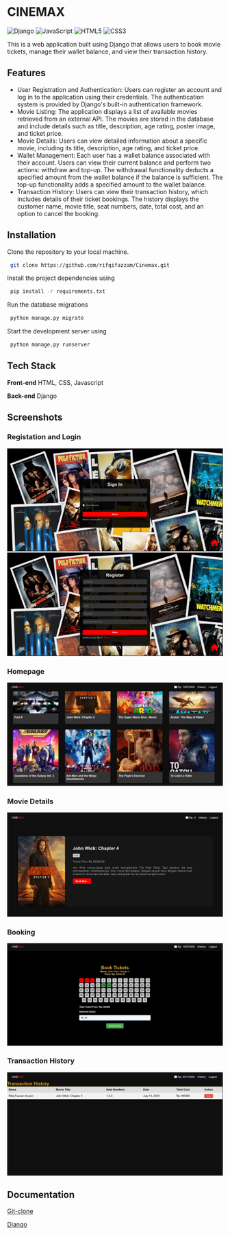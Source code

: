 
# CINEMAX

![Django](https://img.shields.io/badge/django-%23092E20.svg?style=for-the-badge&logo=django&logoColor=white)
![JavaScript](https://img.shields.io/badge/javascript-%23323330.svg?style=for-the-badge&logo=javascript&logoColor=%23F7DF1E)
![HTML5](https://img.shields.io/badge/html5-%23E34F26.svg?style=for-the-badge&logo=html5&logoColor=white)
![CSS3](https://img.shields.io/badge/css3-%231572B6.svg?style=for-the-badge&logo=css3&logoColor=white)

This is a web application built using Django that allows users to book movie tickets, manage their wallet balance, and view their transaction history.
## Features

- User Registration and Authentication: Users can register an account and log in to the application using their credentials. The authentication system is provided by Django's built-in authentication framework.
- Movie Listing: The application displays a list of available movies retrieved from an external API. The movies are stored in the database and include details such as title, description, age rating, poster image, and ticket price.
- Movie Details: Users can view detailed information about a specific movie, including its title, description, age rating, and ticket price.
- Wallet Management: Each user has a wallet balance associated with their account. Users can view their current balance and perform two actions: withdraw and top-up. The withdrawal functionality deducts a specified amount from the wallet balance if the balance is sufficient. The top-up functionality adds a specified amount to the wallet balance.
- Transaction History: Users can view their transaction history, which includes details of their ticket bookings. The history displays the customer name, movie title, seat numbers, date, total cost, and an option to cancel the booking.


## Installation

Clone the repository to your local machine.

```bash
 git clone https://github.com/rifqifazzam/Cinemax.git
```
Install the project dependencies using
```bash
 pip install -r requirements.txt
```

Run the database migrations 
```bash
 python manage.py migrate
```

Start the development server using
```bash
 python manage.py runserver
```
## Tech Stack

**Front-end** HTML, CSS, Javascript

**Back-end** Django

## Screenshots

<!-- add image docum -->
<!-- get from screenshot folder -->
### Registation and Login
<img src="Screenshot/Sign-in.png">
<img src="Screenshot/Register.png">

### Homepage
<img src="Screenshot/Homepage.png">

### Movie Details
<img src="Screenshot/Movie-details.png">

### Booking
<img src="Screenshot/Booking.png">

### Transaction History
<img src="Screenshot/History.png">



## Documentation

[Git-clone](https://docs.github.com/en/repositories/creating-and-managing-repositories/cloning-a-repository)

[Django](https://docs.djangoproject.com/en/4.2/)
